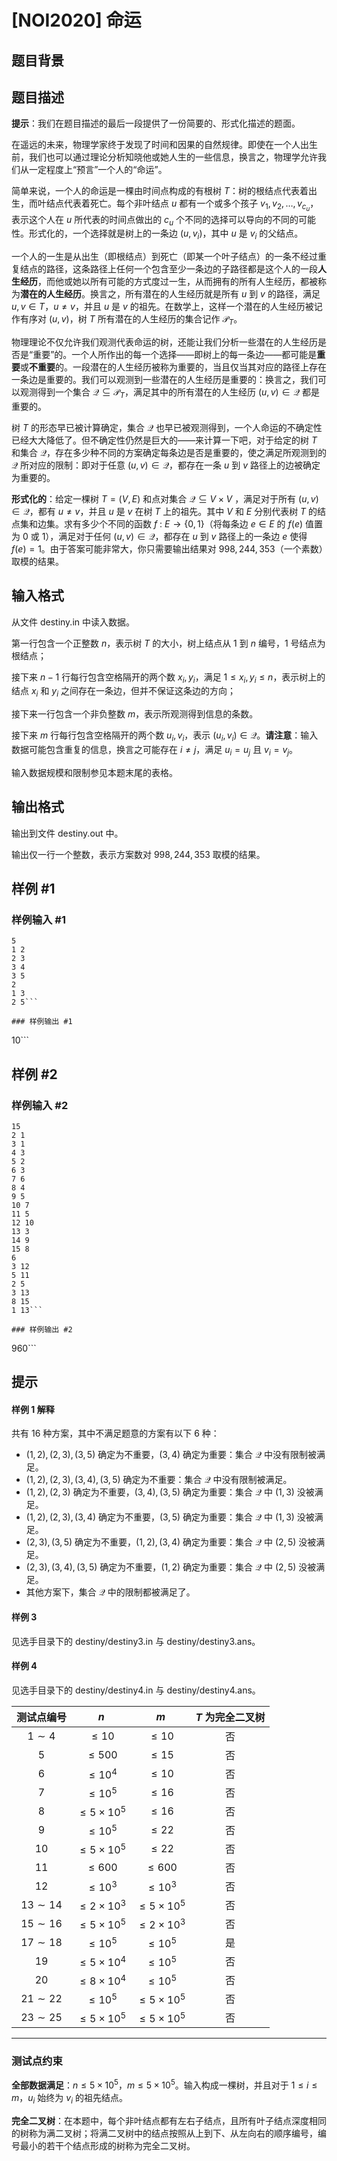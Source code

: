 # [NOI2020] 命运

## 题目背景



## 题目描述

**提示**：我们在题目描述的最后一段提供了一份简要的、形式化描述的题面。

在遥远的未来，物理学家终于发现了时间和因果的自然规律。即使在一个人出生前，我们也可以通过理论分析知晓他或她人生的一些信息，换言之，物理学允许我们从一定程度上“预言”一个人的“命运”。

简单来说，一个人的命运是一棵由时间点构成的有根树 $T$：树的根结点代表着出生，而叶结点代表着死亡。每个非叶结点 $u$ 都有一个或多个孩子 $v_1, v_2,\dots , v_{c_u}$，表示这个人在 $u$ 所代表的时间点做出的 $c_u$ 个不同的选择可以导向的不同的可能性。形式化的，一个选择就是树上的一条边 $(u, v_i)$，其中 $u$ 是 $v_i$ 的父结点。

一个人的一生是从出生（即根结点）到死亡（即某一个叶子结点）的一条不经过重复结点的路径，这条路径上任何一个包含至少一条边的子路径都是这个人的一段**人生经历**，而他或她以所有可能的方式度过一生，从而拥有的所有人生经历，都被称为**潜在的人生经历**。换言之，所有潜在的人生经历就是所有 $u$ 到 $v$ 的路径，满足 $u, v \in T$，$u \neq v$，并且 $u$ 是 $v$ 的祖先。在数学上，这样一个潜在的人生经历被记作有序对 $(u, v)$，树 $T$ 所有潜在的人生经历的集合记作 $\mathcal P_T$。

物理理论不仅允许我们观测代表命运的树，还能让我们分析一些潜在的人生经历是否是“重要”的。一个人所作出的每一个选择——即树上的每一条边——都可能是**重要**或**不重要**的。一段潜在的人生经历被称为重要的，当且仅当其对应的路径上存在一条边是重要的。我们可以观测到一些潜在的人生经历是重要的：换言之，我们可以观测得到一个集合 $\mathcal Q \subseteq \mathcal P_T$，满足其中的所有潜在的人生经历 $(u, v) \in \mathcal Q$ 都是重要的。

树 $T$ 的形态早已被计算确定，集合 $\mathcal Q$ 也早已被观测得到，一个人命运的不确定性已经大大降低了。但不确定性仍然是巨大的——来计算一下吧，对于给定的树 $T$ 和集合 $\mathcal Q$，存在多少种不同的方案确定每条边是否是重要的，使之满足所观测到的 $\mathcal Q$ 所对应的限制：即对于任意 $(u, v) \in \mathcal Q$，都存在一条 $u$ 到 $v$ 路径上的边被确定为重要的。

**形式化的**：给定一棵树 $T = (V, E)$ 和点对集合 $\mathcal Q \subseteq V \times V$ ，满足对于所有 $(u, v) \in \mathcal Q$，都有 $u \neq v$，并且 $u$ 是 $v$ 在树 $T$ 上的祖先。其中 $V$ 和 $E$ 分别代表树 $T$ 的结点集和边集。求有多少个不同的函数 $f$ : $E \to \{0, 1\}$（将每条边 $e \in E$ 的 $f(e)$ 值置为 $0$ 或 $1$），满足对于任何 $(u, v) \in \mathcal Q$，都存在 $u$ 到 $v$ 路径上的一条边 $e$ 使得 $f(e) = 1$。由于答案可能非常大，你只需要输出结果对 $998,244,353$（一个素数）取模的结果。


## 输入格式

从文件 destiny.in 中读入数据。

第一行包含一个正整数 $n$，表示树 $T$ 的大小，树上结点从 $1$ 到 $n$ 编号，$1$ 号结点为根结点；

接下来 $n - 1$ 行每行包含空格隔开的两个数 $x_i, y_i$，满足 $1 \leq x_i, y_i \leq n$，表示树上的结点 $x_i$ 和 $y_i$ 之间存在一条边，但并不保证这条边的方向；

接下来一行包含一个非负整数 $m$，表示所观测得到信息的条数。

接下来 $m$ 行每行包含空格隔开的两个数 $u_i, v_i$，表示 $(u_i, v_i) \in \mathcal Q$。**请注意**：输入数据可能包含重复的信息，换言之可能存在 $i \neq j$，满足 $u_i = u_j$ 且 $v_i = v_j$。

输入数据规模和限制参见本题末尾的表格。

## 输出格式

输出到文件 destiny.out 中。

输出仅一行一个整数，表示方案数对 $998, 244, 353$ 取模的结果。

## 样例 #1

### 样例输入 #1
```
5
1 2
2 3
3 4
3 5
2
1 3
2 5```

### 样例输出 #1

```
10```

## 样例 #2

### 样例输入 #2
```
15
2 1
3 1
4 3
5 2
6 3
7 6
8 4
9 5
10 7
11 5
12 10
13 3
14 9
15 8
6
3 12
5 11
2 5
3 13
8 15
1 13```

### 样例输出 #2

```
960```

## 提示

#### 样例 1 解释

共有 $16$ 种方案，其中不满足题意的方案有以下 $6$ 种：

- $(1, 2),(2, 3),(3, 5)$ 确定为不重要，$(3, 4)$ 确定为重要：集合 $\mathcal Q$ 中没有限制被满足。
- $(1, 2),(2, 3),(3, 4),(3, 5)$ 确定为不重要：集合 $\mathcal Q$ 中没有限制被满足。
- $(1, 2),(2, 3)$ 确定为不重要，$(3, 4),(3, 5)$ 确定为重要：集合 $\mathcal Q$ 中 $(1, 3)$ 没被满足。
- $(1, 2),(2, 3),(3, 4)$ 确定为不重要，$(3, 5)$ 确定为重要：集合 $\mathcal Q$ 中 $(1, 3)$ 没被满足。
- $(2, 3),(3, 5)$ 确定为不重要，$(1, 2),(3, 4)$ 确定为重要：集合 $\mathcal Q$ 中 $(2, 5)$ 没被满足。
- $(2, 3),(3, 4),(3, 5)$ 确定为不重要，$(1, 2)$ 确定为重要：集合 $\mathcal Q$ 中 $(2, 5)$ 没被满足。
- 其他方案下，集合 $\mathcal Q$ 中的限制都被满足了。


#### 样例 3

见选手目录下的 destiny/destiny3.in 与 destiny/destiny3.ans。

#### 样例 4

见选手目录下的 destiny/destiny4.in 与 destiny/destiny4.ans。

| 测试点编号 |  $n$ |  $m$ |  $T$ 为完全二叉树 |
| :-: | :-:| :-: |:-:|
|  $1\sim 4$ |  $\le 10$ |  $\le 10$ | 否 |
|  $5$ |  $\le 500$ |  $\le 15$ | 否 |
|  $6$ |  $\le 10^4$ |  $\le 10$ | 否 | 
|  $7$ |  $\le 10^5$ |  $\le 16$ | 否 |
|  $8$ |  $\le 5\times 10^5$ |  $\le 16$ | 否 |
|  $9$ |  $\le 10^5$ |  $\le 22$ | 否 |
|  $10$ |  $\le 5\times 10^5$ |  $\le 22$ | 否 |
|  $11$ |  $\le 600$ |  $\le 600$ | 否 |
|  $12$ |  $\le 10^3$ |  $\le 10^3$ | 否 |
|  $13\sim 14$ |  $\le 2\times 10^3$ |  $\le 5\times 10^5$ | 否 |
|  $15\sim 16$ |  $\le 5\times 10^5$ |  $\le 2\times 10^3$ | 否 |
|  $17\sim 18$ |  $\le 10^5$ |  $\le 10^5$ | 是 |
|  $19$ |  $\le 5\times 10^4$ |  $\le 10^5$ | 否 |
|  $20$ |  $\le 8\times 10^4$ |  $\le 10^5$ | 否 |
|  $21\sim 22$ |  $\le 10^5$ |  $\le 5\times 10^5$ | 否 |
|  $23\sim 25$ |  $\le 5\times 10^5$ |  $\le 5\times 10^5$ | 否 |

---

### 测试点约束

**全部数据满足**：$n \leq 5 \times 10^5$，$m \leq 5 \times 10^5$。输入构成一棵树，并且对于 $1 \leq i \leq m$，$u_i$ 始终为 $v_i$ 的祖先结点。

**完全二叉树**：在本题中，每个非叶结点都有左右子结点，且所有叶子结点深度相同的树称为满二叉树；将满二叉树中的结点按照从上到下、从左向右的顺序编号，编号最小的若干个结点形成的树称为完全二叉树。

